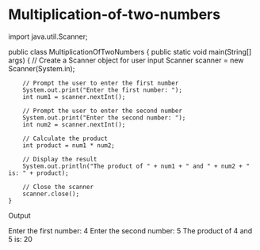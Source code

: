 # Multiplication-of-two-numbers
import java.util.Scanner;

public class MultiplicationOfTwoNumbers {
    public static void main(String[] args) {
        // Create a Scanner object for user input
        Scanner scanner = new Scanner(System.in);

        // Prompt the user to enter the first number
        System.out.print("Enter the first number: ");
        int num1 = scanner.nextInt();

        // Prompt the user to enter the second number
        System.out.print("Enter the second number: ");
        int num2 = scanner.nextInt();

        // Calculate the product
        int product = num1 * num2;

        // Display the result
        System.out.println("The product of " + num1 + " and " + num2 + " is: " + product);

        // Close the scanner
        scanner.close();
    }

Output 

Enter the first number: 4
Enter the second number: 5
The product of 4 and 5 is: 20
